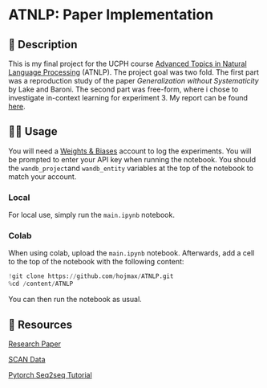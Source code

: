 # ATNLP: Paper Implementation

## 📝 Description
This is my final project for the UCPH course [Advanced Topics in Natural Language Processing](https://kurser.ku.dk/course/NDAK19001U/2022-2023) (ATNLP). The project goal was two fold. The first part was a reproduction study of the paper *Generalization without Systematicity* by Lake and Baroni. The second part was free-form, where i chose to investigate in-context learning for experiment 3. My report can be found [here](https://github.com/hojmax/ATNLP/blob/main/Paper.pdf).

## 🏄‍♂️ Usage

You will need a [Weights & Biases](https://www.wandb.com/) account to log the experiments. You will be prompted to enter your API key when running the notebook. You should the `wandb_project`and `wandb_entity` variables at the top of the notebook to match your account.

### Local

For local use, simply run the `main.ipynb` notebook.

### Colab

When using colab, upload the `main.ipynb` notebook. Afterwards, add a cell to the top of the notebook with the following content:

```python
!git clone https://github.com/hojmax/ATNLP.git
%cd /content/ATNLP
```

You can then run the notebook as usual.

## 📙 Resources

[Research Paper](https://arxiv.org/pdf/1711.00350.pdf)

[SCAN Data](https://github.com/brendenlake/SCAN)

[Pytorch Seq2seq Tutorial](http://pytorch.org/tutorials/intermediate/seq2seq_translation_tutorial.html)